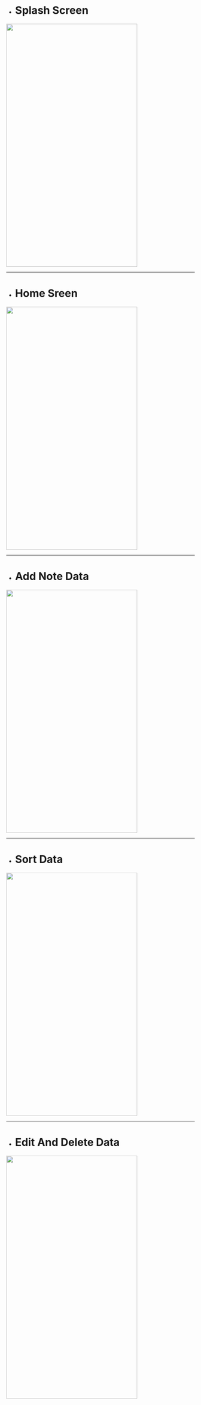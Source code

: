 <ul>
  <li>
    <h1> Splash Screen </h1>
  </li>
</ul>
<img src="https://github.com/AdityaYadav777/Good-Note-Ux/assets/97823134/d04926e5-909d-4b73-a570-79d5eab64d67" width="350" height="650">

<hr>

<ul>
  <li>
    <h1> Home Sreen </h1>
  </li>
</ul>
<img src="https://github.com/AdityaYadav777/Good-Note-Ux/assets/97823134/b7e4fdc5-4a67-4955-92c0-9b213d76b9bf" width="350" height="650">

<hr>

<ul>
  <li>
    <h1> Add Note Data </h1>
  </li>
</ul>
<img src="https://github.com/AdityaYadav777/Good-Note-Ux/assets/97823134/52c816f3-d69d-4d52-aedd-3572866d5247" width="350" height="650">

<hr>

<ul>
  <li>
    <h1> Sort Data </h1>
  </li>
</ul>
<img src="https://github.com/AdityaYadav777/Good-Note-Ux/assets/97823134/6d4c1e5f-0acd-4a80-acb1-eb8f9675ff66" width="350" height="650">

<hr>

<ul>
  <li>
    <h1> Edit And Delete Data </h1>
  </li>
</ul>
<img src="https://github.com/AdityaYadav777/Good-Note-Ux/assets/97823134/29a50eb8-3d1c-4266-a2cc-a9e344c64694 " width="350" height="650">






